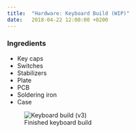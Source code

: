 ```yaml
---
title:  "Hardware: Keyboard Build (WIP)"
date:   2018-04-22 12:00:00 +0200
---
```


### Ingredients

- Key caps
- Switches
- Stabilizers
- Plate
- PCB
- Soldering iron
- Case

<figure>
  <img src="{{site.url}}/assets/img/keyboard/dz60_v3_hardware.png" alt="Keyboard build (v3)"/>
  <figcaption>Finished keyboard build</figcaption>
</figure>
